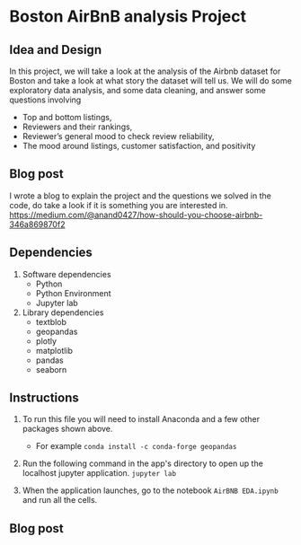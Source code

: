 # Boston AirBnB analysis Project

## Idea and Design
 
In this project, we will take a look at the analysis of the Airbnb dataset for Boston and take a look at what story the dataset will tell us. We will do some exploratory data analysis, and some data cleaning, and answer some questions involving

* Top and bottom listings,
* Reviewers and their rankings,
* Reviewer’s general mood to check review reliability,
* The mood around listings, customer satisfaction, and positivity

## Blog post

I wrote a blog to explain the project and the questions we solved in the code, do take a look if it is something you are interested in.
https://medium.com/@anand0427/how-should-you-choose-airbnb-346a869870f2

## Dependencies

1. Software dependencies
    - Python
    - Python Environment
    - Jupyter lab
2. Library dependencies
    - textblob
    - geopandas
    - plotly
    - matplotlib
    - pandas
    - seaborn

## Instructions
1. To run this file you will need to install Anaconda and a few other packages shown above.

    - For example
        `conda install -c conda-forge geopandas`

2. Run the following command in the app's directory to open up the localhost jupyter application.
    `jupyter lab`

3. When the application launches, go to the notebook `AirBNB EDA.ipynb` and run all the cells. 

## Blog post